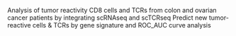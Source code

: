 Analysis of tumor reactivity CD8 cells and TCRs from colon and ovarian cancer patients by integrating scRNAseq and scTCRseq
Predict new tumor-reactive cells & TCRs by gene signature and ROC_AUC curve analysis
